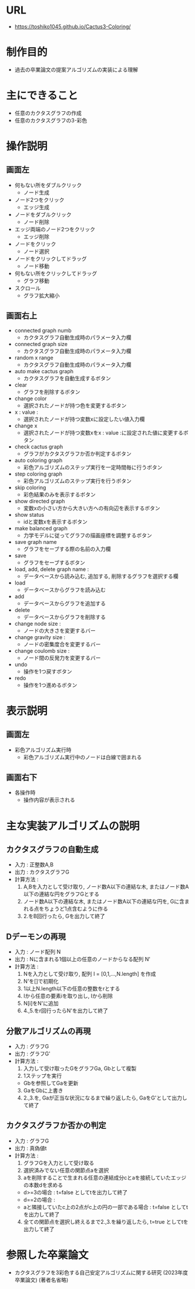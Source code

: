 # URL
- https://toshiko1045.github.io/Cactus3-Coloring/

# 制作目的
- 過去の卒業論文の提案アルゴリズムの実装による理解

# 主にできること
- 任意のカクタスグラフの作成
- 任意のカクタスグラフの3-彩色

# 操作説明
## 画面左
- 何もない所をダブルクリック
  - ノード生成
- ノード2つをクリック
  - エッジ生成
- ノードをダブルクリック
  - ノード削除
- エッジ両端のノード2つをクリック
  - エッジ削除
- ノードをクリック
  - ノード選択
- ノードをクリックしてドラッグ
  - ノード移動
- 何もない所をクリックしてドラッグ
  - グラフ移動
- スクロール
  - グラフ拡大縮小
## 画面右上
- connected graph numb
  - カクタスグラフ自動生成時のパラメータ入力欄
- connected graph size
  - カクタスグラフ自動生成時のパラメータ入力欄
- random x range
  - カクタスグラフ自動生成時のパラメータ入力欄
- auto make cactus graph
  - カクタスグラフを自動生成するボタン
- clear
  - グラフを削除するボタン
- change color
  - 選択されたノードが持つ色を変更するボタン
- x : value :
  - 選択されたノードが持つ変数xに設定したい値入力欄
- change x
  - 選択されたノードが持つ変数xをx : value :に設定された値に変更するボタン
- check cactus graph
  - グラフがカクタスグラフか否か判定するボタン
- auto coloring graph
  - 彩色アルゴリズムのステップ実行を一定時間毎に行うボタン
- step coloring graph
  - 彩色アルゴリズムのステップ実行を行うボタン
- skip coloring
  - 彩色結果のみを表示するボタン
- show directed graph
  - 変数xの小さい方から大きい方への有向辺を表示するボタン
- show status
  - idと変数xを表示するボタン
- make balanced graph
  - 力学モデルに従ってグラフの描画座標を調整するボタン
- save graph name
  - グラフをセーブする際の名前の入力欄
- save
  - グラフをセーブするボタン
- load, add, delete graph name :
  - データベースから読み込む, 追加する, 削除するグラフを選択する欄
- load
  - データベースからグラフを読み込む
- add
  - データベースからグラフを追加する
- delete
  - データベースからグラフを削除する
- change node size :
  - ノードの大きさを変更するバー
- change gravity size :
  - ノードの密集度合を変更するバー
- change coulomb size :
  - ノード間の反発力を変更するバー
- undo
  - 操作を1つ戻すボタン
- redo
  - 操作を1つ進めるボタン

# 表示説明
## 画面左
- 彩色アルゴリズム実行時
  - 彩色アルゴリズム実行中のノードは白線で囲まれる
## 画面右下
- 各操作時
  - 操作内容が表示される

# 主な実装アルゴリズムの説明
## カクタスグラフの自動生成
- 入力 : 正整数A,B
- 出力 : カクタスグラフG
- 計算方法 :
  1. A,Bを入力として受け取り, ノード数A以下の連結な木, またはノード数A以下の連結な円をグラフGとする
  2. ノード数A以下の連結な木, またはノード数A以下の連結な円を, Gに含まれる点をちょうど1点含むように作る
  3. 2.をB回行ったら, Gを出力して終了
## Dデーモンの再現
- 入力 : ノード配列 N
- 出力 : Nに含まれる1個以上の任意のノードからなる配列 N'
- 計算方法 :
  1. Nを入力として受け取り, 配列 I = [0,1,...,N.length] を作成
  2. N'を[]で初期化
  3. 1以上N.length以下の任意の整数をrとする
  4. Iから任意の要素iを取り出し, Iから削除
  5. N[i]をN'に追加
  6. 4.,5.をr回行ったらN'を出力して終了
## 分散アルゴリズムの再現
- 入力 : グラフG
- 出力 : グラフG'
- 計算方法 :
  1. 入力して受け取ったGをグラフGa, Gbとして複製
  2. 1ステップを実行
    - Gbを参照してGaを更新
  3. GaをGbに上書き
  4. 2.,3.を, Gaが正当な状況になるまで繰り返したら, GaをG'として出力して終了
## カクタスグラフか否かの判定
- 入力 : グラフG
- 出力 : 真偽値t
- 計算方法 :
  1. グラフGを入力として受け取る
  2. 選択済みでない任意の関節点aを選択
  3. aを削除することで生まれる任意の連結成分cとaを接続していたエッジの本数dを求める
    - d>=3の場合 : t=false としてtを出力して終了
    - d==2の場合 :
    - aと隣接していたc上の2点がc上の円の一部である場合 : t=false としてtを出力して終了
  4. 全ての関節点を選択し終えるまで2.,3.を繰り返したら, t=true としてtを出力して終了

# 参照した卒業論文
- カクタスグラフを3彩色する自己安定アルゴリズムに関する研究 (2023年度 卒業論文) (著者名省略) 
